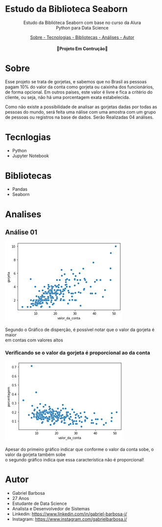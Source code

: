 # Estudo da Biblioteca Seaborn

<div>

<p align="center"> Estudo da Biblióteca Seaborn com base no curso da Alura <br/> 
                   Python para Data Science
</p>

</div>

<div>

<p align="center">
<a href="#sobre"> Sobre - </a>
<a href="#tecnologias">Tecnologias - </a>
<a href="#bibliotecas">Bibliotecas - </a>
<a href="#analises">Análises - </a>
<a href="#autor">Autor</a>

</div>



 
<h4 align = "center">
🚧Projeto Em Contrução🚧


# Sobre


<p> 
Esse projeto se trata de gorjetas, e sabemos que no Brasil as pessoas pagam 10% do valor da conta como gorjeta ou caixinha dos funcionários, de forma opcional. Em outros países, este valor é livre e fica a critério do cliente, ou seja, não há uma porcentagem exata estabelecida.

Como não existe a possibilidade de  analisar as gorjetas dadas por todas as pessoas do mundo, será feita uma nálise com uma  amostra com um grupo de pessoas ou registros na base de dados.
Serão Realizadas 04 análises.

</p>

# Tecnlogias
* Python
* Jupyter Notebook

# Bibliotecas
* Pandas
* Seaborn

# Analises

## Análise 01

![Gráfico de Dispeção 1](graphics/grap1.png)

<p> Segundo o Gráfico de disperção, é possível notar que o valor da gorjeta é maior <br> em contas com valores altos</p> 

### Verificando se o valor da gorjeta é proporcional ao da conta

![Gráfico de Dispeção 2](graphics/grap2.png)

<p> Apesar do primeiro gráfico indicar que conforme o valor da conta sobe, o valor da gorjeta também sobe <br> o segundo gráfico indica que essa característica não é proporcional! </p> 



# Autor

* Gabriel Barbosa
* 27 Anos
* Estudante de Data Science
* Analista e Desenvolvedor de Sistemas
* Linkedin: https://www.linkedin.com/in/gabriel-barbosa-j/
* Instagram: https://www.instagram.com/gabrielbarbosa.j/